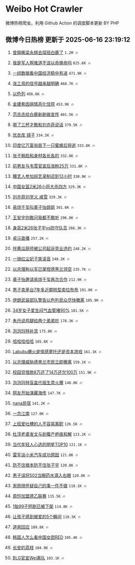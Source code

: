 # Weibo Hot Crawler 



微博热榜爬虫，利用 Github Action 的调度脚本更新 BY PHP 


## 微博今日热榜 更新于 2025-06-16 23:19:12 
1. [曾舜晞梁永棋去探班白鹿了](https://s.weibo.com/weibo?q=%23%E6%9B%BE%E8%88%9C%E6%99%9E%E6%A2%81%E6%B0%B8%E6%A3%8B%E5%8E%BB%E6%8E%A2%E7%8F%AD%E7%99%BD%E9%B9%BF%E4%BA%86%23&t=31&band_rank=1&Refer=top) `1.2M 🔥` 

1. [我是军人啊难道不该以命换命吗](https://s.weibo.com/weibo?q=%23%E6%88%91%E6%98%AF%E5%86%9B%E4%BA%BA%E5%95%8A%E9%9A%BE%E9%81%93%E4%B8%8D%E8%AF%A5%E4%BB%A5%E5%91%BD%E6%8D%A2%E5%91%BD%E5%90%97%23&t=31&band_rank=2&Refer=top) `825.6K 🔥` 

1. [一组数据看中国经济稳中有进](https://s.weibo.com/weibo?q=%23%E4%B8%80%E7%BB%84%E6%95%B0%E6%8D%AE%E7%9C%8B%E4%B8%AD%E5%9B%BD%E7%BB%8F%E6%B5%8E%E7%A8%B3%E4%B8%AD%E6%9C%89%E8%BF%9B%23&t=31&band_rank=3&Refer=top) `471.9K 🔥` 

1. [涨工资的信号越来越明确](https://s.weibo.com/weibo?q=%23%E6%B6%A8%E5%B7%A5%E8%B5%84%E7%9A%84%E4%BF%A1%E5%8F%B7%E8%B6%8A%E6%9D%A5%E8%B6%8A%E6%98%8E%E7%A1%AE%23&t=31&band_rank=4&Refer=top) `468.7K 🔥` 

1. [以色列](https://s.weibo.com/weibo?q=%E4%BB%A5%E8%89%B2%E5%88%97&t=31&band_rank=5&Refer=top) `456.6K 🔥` 

1. [金建希因病情恶化住院](https://s.weibo.com/weibo?q=%23%E9%87%91%E5%BB%BA%E5%B8%8C%E5%9B%A0%E7%97%85%E6%83%85%E6%81%B6%E5%8C%96%E4%BD%8F%E9%99%A2%23&t=31&band_rank=6&Refer=top) `453.9K 🔥` 

1. [范丞丞给白鹿新剧做宣传](https://s.weibo.com/weibo?q=%E8%8C%83%E4%B8%9E%E4%B8%9E%E7%BB%99%E7%99%BD%E9%B9%BF%E6%96%B0%E5%89%A7%E5%81%9A%E5%AE%A3%E4%BC%A0&t=31&band_rank=7&Refer=top) `401.5K 🔥` 

1. [喝了三杯才敢和刘亦菲说话](https://s.weibo.com/weibo?q=%E5%96%9D%E4%BA%86%E4%B8%89%E6%9D%AF%E6%89%8D%E6%95%A2%E5%92%8C%E5%88%98%E4%BA%A6%E8%8F%B2%E8%AF%B4%E8%AF%9D&t=31&band_rank=8&Refer=top) `379.5K 🔥` 

1. [优衣库 镜子](https://s.weibo.com/weibo?q=%E4%BC%98%E8%A1%A3%E5%BA%93%20%E9%95%9C%E5%AD%90&t=31&band_rank=9&Refer=top) `334.5K 🔥` 

1. [印度亿万富翁吞下一只蜜蜂后猝逝](https://s.weibo.com/weibo?q=%23%E5%8D%B0%E5%BA%A6%E4%BA%BF%E4%B8%87%E5%AF%8C%E7%BF%81%E5%90%9E%E4%B8%8B%E4%B8%80%E5%8F%AA%E8%9C%9C%E8%9C%82%E5%90%8E%E7%8C%9D%E9%80%9D%23&t=31&band_rank=10&Refer=top) `333.8K 🔥` 

1. [张子枫脸和身材各长各的](https://s.weibo.com/weibo?q=%E5%BC%A0%E5%AD%90%E6%9E%AB%E8%84%B8%E5%92%8C%E8%BA%AB%E6%9D%90%E5%90%84%E9%95%BF%E5%90%84%E7%9A%84&t=31&band_rank=11&Refer=top) `332.8K 🔥` 

1. [前男友与韦雪官宣后涨粉25万](https://s.weibo.com/weibo?q=%23%E5%89%8D%E7%94%B7%E5%8F%8B%E4%B8%8E%E9%9F%A6%E9%9B%AA%E5%AE%98%E5%AE%A3%E5%90%8E%E6%B6%A8%E7%B2%8925%E4%B8%87%23&t=31&band_rank=12&Refer=top) `331.8K 🔥` 

1. [曝艺人参加综艺录制迟到12小时](https://s.weibo.com/weibo?q=%23%E6%9B%9D%E8%89%BA%E4%BA%BA%E5%8F%82%E5%8A%A0%E7%BB%BC%E8%89%BA%E5%BD%95%E5%88%B6%E8%BF%9F%E5%88%B012%E5%B0%8F%E6%97%B6%23&t=31&band_rank=13&Refer=top) `330.9K 🔥` 

1. [中国女篮2米26小将大杀四方](https://s.weibo.com/weibo?q=%23%E4%B8%AD%E5%9B%BD%E5%A5%B3%E7%AF%AE2%E7%B1%B326%E5%B0%8F%E5%B0%86%E5%A4%A7%E6%9D%80%E5%9B%9B%E6%96%B9%23&t=31&band_rank=14&Refer=top) `329.3K 🔥` 

1. [刘亦菲刘学义 咸雪](https://s.weibo.com/weibo?q=%E5%88%98%E4%BA%A6%E8%8F%B2%E5%88%98%E5%AD%A6%E4%B9%89%20%E5%92%B8%E9%9B%AA&t=31&band_rank=15&Refer=top) `329.3K 🔥` 

1. [易烊千玺叫章子怡姐姐](https://s.weibo.com/weibo?q=%23%E6%98%93%E7%83%8A%E5%8D%83%E7%8E%BA%E5%8F%AB%E7%AB%A0%E5%AD%90%E6%80%A1%E5%A7%90%E5%A7%90%23&t=31&band_rank=16&Refer=top) `301.6K 🔥` 

1. [王安宇你敢问我都不敢听](https://s.weibo.com/weibo?q=%E7%8E%8B%E5%AE%89%E5%AE%87%E4%BD%A0%E6%95%A2%E9%97%AE%E6%88%91%E9%83%BD%E4%B8%8D%E6%95%A2%E5%90%AC&t=31&band_rank=17&Refer=top) `296.8K 🔥` 

1. [身高2米26张子宇vs防守队员](https://s.weibo.com/weibo?q=%23%E8%BA%AB%E9%AB%982%E7%B1%B326%E5%BC%A0%E5%AD%90%E5%AE%87vs%E9%98%B2%E5%AE%88%E9%98%9F%E5%91%98%23&t=31&band_rank=18&Refer=top) `266.3K 🔥` 

1. [卓沅直播](https://s.weibo.com/weibo?q=%E5%8D%93%E6%B2%85%E7%9B%B4%E6%92%AD&t=31&band_rank=19&Refer=top) `257.2K 🔥` 

1. [拌黄瓜厨师被公司起诉竞业违约](https://s.weibo.com/weibo?q=%23%E6%8B%8C%E9%BB%84%E7%93%9C%E5%8E%A8%E5%B8%88%E8%A2%AB%E5%85%AC%E5%8F%B8%E8%B5%B7%E8%AF%89%E7%AB%9E%E4%B8%9A%E8%BF%9D%E7%BA%A6%23&t=31&band_rank=20&Refer=top) `248.2K 🔥` 

1. [一骑红尘妃子笑读音](https://s.weibo.com/weibo?q=%23%E4%B8%80%E9%AA%91%E7%BA%A2%E5%B0%98%E5%A6%83%E5%AD%90%E7%AC%91%E8%AF%BB%E9%9F%B3%23&t=31&band_rank=21&Refer=top) `248.2K 🔥` 

1. [以总理称以军已掌控德黑兰领空](https://s.weibo.com/weibo?q=%23%E4%BB%A5%E6%80%BB%E7%90%86%E7%A7%B0%E4%BB%A5%E5%86%9B%E5%B7%B2%E6%8E%8C%E6%8E%A7%E5%BE%B7%E9%BB%91%E5%85%B0%E9%A2%86%E7%A9%BA%23&t=31&band_rank=22&Refer=top) `235.7K 🔥` 

1. [章子怡邀请易烊千玺再次合作](https://s.weibo.com/weibo?q=%23%E7%AB%A0%E5%AD%90%E6%80%A1%E9%82%80%E8%AF%B7%E6%98%93%E7%83%8A%E5%8D%83%E7%8E%BA%E5%86%8D%E6%AC%A1%E5%90%88%E4%BD%9C%23&t=31&band_rank=23&Refer=top) `212.9K 🔥` 

1. [男子卖茅台7年多近期转型卖拉布布](https://s.weibo.com/weibo?q=%23%E7%94%B7%E5%AD%90%E5%8D%96%E8%8C%85%E5%8F%B07%E5%B9%B4%E5%A4%9A%E8%BF%91%E6%9C%9F%E8%BD%AC%E5%9E%8B%E5%8D%96%E6%8B%89%E5%B8%83%E5%B8%83%23&t=31&band_rank=24&Refer=top) `191.0K 🔥` 

1. [伊朗武装部队警告以色列民众尽快撤离](https://s.weibo.com/weibo?q=%23%E4%BC%8A%E6%9C%97%E6%AD%A6%E8%A3%85%E9%83%A8%E9%98%9F%E8%AD%A6%E5%91%8A%E4%BB%A5%E8%89%B2%E5%88%97%E6%B0%91%E4%BC%97%E5%B0%BD%E5%BF%AB%E6%92%A4%E7%A6%BB%23&t=31&band_rank=25&Refer=top) `185.9K 🔥` 

1. [34岁女子爱生闷气血管堵90%](https://s.weibo.com/weibo?q=%2334%E5%B2%81%E5%A5%B3%E5%AD%90%E7%88%B1%E7%94%9F%E9%97%B7%E6%B0%94%E8%A1%80%E7%AE%A1%E5%A0%B590%25%23&t=31&band_rank=26&Refer=top) `181.5K 🔥` 

1. [朱丹说鸡腿给两个弟弟吃](https://s.weibo.com/weibo?q=%E6%9C%B1%E4%B8%B9%E8%AF%B4%E9%B8%A1%E8%85%BF%E7%BB%99%E4%B8%A4%E4%B8%AA%E5%BC%9F%E5%BC%9F%E5%90%83&t=31&band_rank=27&Refer=top) `178.3K 🔥` 

1. [泡泡玛特补货](https://s.weibo.com/weibo?q=%E6%B3%A1%E6%B3%A1%E7%8E%9B%E7%89%B9%E8%A1%A5%E8%B4%A7&t=31&band_rank=28&Refer=top) `175.8K 🔥` 

1. [哈哈哈哈哈](https://s.weibo.com/weibo?q=%E5%93%88%E5%93%88%E5%93%88%E5%93%88%E5%93%88&t=31&band_rank=29&Refer=top) `165.6K 🔥` 

1. [Labubu爆火是情感寄托还是资本游戏](https://s.weibo.com/weibo?q=%23Labubu%E7%88%86%E7%81%AB%E6%98%AF%E6%83%85%E6%84%9F%E5%AF%84%E6%89%98%E8%BF%98%E6%98%AF%E8%B5%84%E6%9C%AC%E6%B8%B8%E6%88%8F%23&t=31&band_rank=30&Refer=top) `161.1K 🔥` 

1. [以总理威胁德黑兰市民立即撤离](https://s.weibo.com/weibo?q=%23%E4%BB%A5%E6%80%BB%E7%90%86%E5%A8%81%E8%83%81%E5%BE%B7%E9%BB%91%E5%85%B0%E5%B8%82%E6%B0%91%E7%AB%8B%E5%8D%B3%E6%92%A4%E7%A6%BB%23&t=31&band_rank=31&Refer=top) `159.1K 🔥` 

1. [校园贷借款8万还了14万还欠100万](https://s.weibo.com/weibo?q=%23%E6%A0%A1%E5%9B%AD%E8%B4%B7%E5%80%9F%E6%AC%BE8%E4%B8%87%E8%BF%98%E4%BA%8614%E4%B8%87%E8%BF%98%E6%AC%A0100%E4%B8%87%23&t=31&band_rank=32&Refer=top) `151.9K 🔥` 

1. [泡泡玛特盲盒代摇生意火爆](https://s.weibo.com/weibo?q=%23%E6%B3%A1%E6%B3%A1%E7%8E%9B%E7%89%B9%E7%9B%B2%E7%9B%92%E4%BB%A3%E6%91%87%E7%94%9F%E6%84%8F%E7%81%AB%E7%88%86%23&t=31&band_rank=33&Refer=top) `148.0K 🔥` 

1. [网友开始演藏海传](https://s.weibo.com/weibo?q=%23%E7%BD%91%E5%8F%8B%E5%BC%80%E5%A7%8B%E6%BC%94%E8%97%8F%E6%B5%B7%E4%BC%A0%23&t=31&band_rank=34&Refer=top) `147.7K 🔥` 

1. [nana民宿](https://s.weibo.com/weibo?q=nana%E6%B0%91%E5%AE%BF&t=31&band_rank=35&Refer=top) `141.2K 🔥` 

1. [一念江南](https://s.weibo.com/weibo?q=%E4%B8%80%E5%BF%B5%E6%B1%9F%E5%8D%97&t=31&band_rank=36&Refer=top) `127.0K 🔥` 

1. [上班爱吐槽的人不容易离职](https://s.weibo.com/weibo?q=%23%E4%B8%8A%E7%8F%AD%E7%88%B1%E5%90%90%E6%A7%BD%E7%9A%84%E4%BA%BA%E4%B8%8D%E5%AE%B9%E6%98%93%E7%A6%BB%E8%81%8C%23&t=31&band_rank=37&Refer=top) `126.5K 🔥` 

1. [杜淳老婆发文与剖腹产疤痕和解](https://s.weibo.com/weibo?q=%23%E6%9D%9C%E6%B7%B3%E8%80%81%E5%A9%86%E5%8F%91%E6%96%87%E4%B8%8E%E5%89%96%E8%85%B9%E4%BA%A7%E7%96%A4%E7%97%95%E5%92%8C%E8%A7%A3%23&t=31&band_rank=38&Refer=top) `123.2K 🔥` 

1. [当代年轻人心选的明星TOP10](https://s.weibo.com/weibo?q=%E5%BD%93%E4%BB%A3%E5%B9%B4%E8%BD%BB%E4%BA%BA%E5%BF%83%E9%80%89%E7%9A%84%E6%98%8E%E6%98%9FTOP10&t=31&band_rank=39&Refer=top) `121.1K 🔥` 

1. [雷军谈小米汽车成功原因](https://s.weibo.com/weibo?q=%23%E9%9B%B7%E5%86%9B%E8%B0%88%E5%B0%8F%E7%B1%B3%E6%B1%BD%E8%BD%A6%E6%88%90%E5%8A%9F%E5%8E%9F%E5%9B%A0%23&t=31&band_rank=40&Refer=top) `121.0K 🔥` 

1. [防不住根本防不住张子宇](https://s.weibo.com/weibo?q=%23%E9%98%B2%E4%B8%8D%E4%BD%8F%E6%A0%B9%E6%9C%AC%E9%98%B2%E4%B8%8D%E4%BD%8F%E5%BC%A0%E5%AD%90%E5%AE%87%23&t=31&band_rank=41&Refer=top) `120.8K 🔥` 

1. [男子误将502当眼药水滴入右眼](https://s.weibo.com/weibo?q=%23%E7%94%B7%E5%AD%90%E8%AF%AF%E5%B0%86502%E5%BD%93%E7%9C%BC%E8%8D%AF%E6%B0%B4%E6%BB%B4%E5%85%A5%E5%8F%B3%E7%9C%BC%23&t=31&band_rank=42&Refer=top) `120.8K 🔥` 

1. [宋雨琦怀疑自己的事一件不做](https://s.weibo.com/weibo?q=%E5%AE%8B%E9%9B%A8%E7%90%A6%E6%80%80%E7%96%91%E8%87%AA%E5%B7%B1%E7%9A%84%E4%BA%8B%E4%B8%80%E4%BB%B6%E4%B8%8D%E5%81%9A&t=31&band_rank=43&Refer=top) `118.1K 🔥` 

1. [周恺加盟德乙联赛](https://s.weibo.com/weibo?q=%23%E5%91%A8%E6%81%BA%E5%8A%A0%E7%9B%9F%E5%BE%B7%E4%B9%99%E8%81%94%E8%B5%9B%23&t=31&band_rank=44&Refer=top) `115.5K 🔥` 

1. [1胎99子短剧已被下架](https://s.weibo.com/weibo?q=%231%E8%83%8E99%E5%AD%90%E7%9F%AD%E5%89%A7%E5%B7%B2%E8%A2%AB%E4%B8%8B%E6%9E%B6%23&t=31&band_rank=45&Refer=top) `114.8K 🔥` 

1. [让孩子感到被爱的5个瞬间](https://s.weibo.com/weibo?q=%23%E8%AE%A9%E5%AD%A9%E5%AD%90%E6%84%9F%E5%88%B0%E8%A2%AB%E7%88%B1%E7%9A%845%E4%B8%AA%E7%9E%AC%E9%97%B4%23&t=31&band_rank=46&Refer=top) `110.5K 🔥` 

1. [道崽回应](https://s.weibo.com/weibo?q=%23%E9%81%93%E5%B4%BD%E5%9B%9E%E5%BA%94%23&t=31&band_rank=47&Refer=top) `109.8K 🔥` 

1. [韩国人怎么看中国女团RED](https://s.weibo.com/weibo?q=%23%E9%9F%A9%E5%9B%BD%E4%BA%BA%E6%80%8E%E4%B9%88%E7%9C%8B%E4%B8%AD%E5%9B%BD%E5%A5%B3%E5%9B%A2RED%23&t=31&band_rank=48&Refer=top) `105.4K 🔥` 

1. [长安的荔枝](https://s.weibo.com/weibo?q=%E9%95%BF%E5%AE%89%E7%9A%84%E8%8D%94%E6%9E%9D&t=31&band_rank=49&Refer=top) `104.9K 🔥` 

1. [BLG官宣Wei离队](https://s.weibo.com/weibo?q=%23BLG%E5%AE%98%E5%AE%A3Wei%E7%A6%BB%E9%98%9F%23&t=31&band_rank=50&Refer=top) `103.1K 🔥` 

